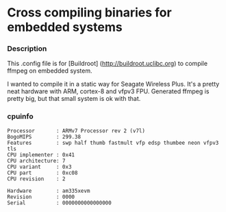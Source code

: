 # Cross compiling binaries for embedded systems

### Description
This .config file is for [Buildroot] (http://buildroot.uclibc.org) to compile ffmpeg on embedded system. 

I wanted to compile it in a static way for Seagate Wireless Plus. It's a pretty neat hardware with ARM, cortex-8 and vfpv3 FPU. Generated ffmpeg is pretty big, but that small system is ok with that.

### cpuinfo
    Processor       : ARMv7 Processor rev 2 (v7l)
    BogoMIPS        : 299.38
    Features        : swp half thumb fastmult vfp edsp thumbee neon vfpv3 tls
    CPU implementer : 0x41
    CPU architecture: 7
    CPU variant     : 0x3
    CPU part        : 0xc08
    CPU revision    : 2

    Hardware        : am335xevm
    Revision        : 0000
    Serial          : 0000000000000000

